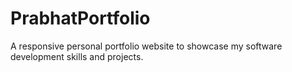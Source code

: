 # PrabhatPortfolio
A responsive personal portfolio website to showcase my software development skills and projects.
